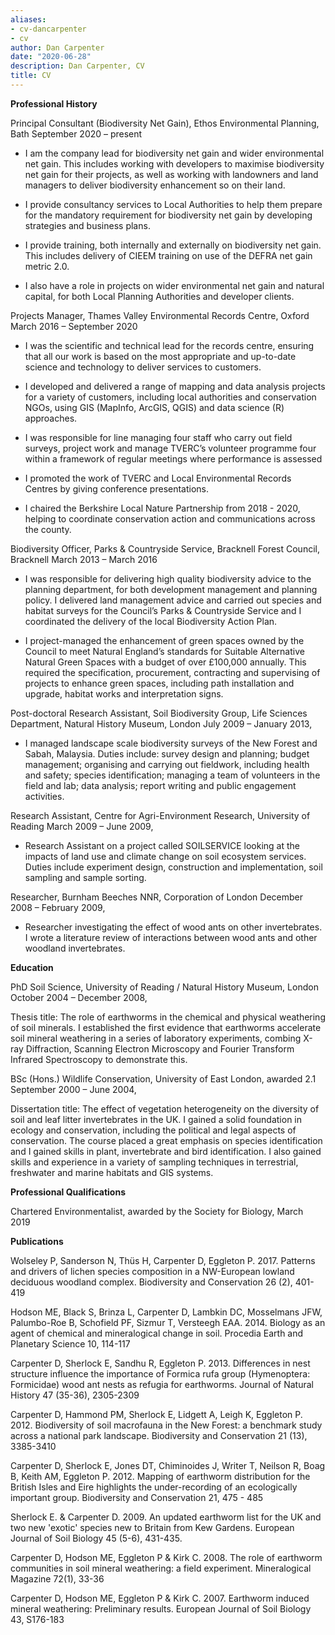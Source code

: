 ```yaml
---
aliases:
- cv-dancarpenter
- cv
author: Dan Carpenter
date: "2020-06-28"
description: Dan Carpenter, CV
title: CV
---
```


**Professional History**

Principal Consultant (Biodiversity Net Gain), Ethos Environmental Planning, Bath
September 2020 – present
* I am the company lead for biodiversity net gain and wider environmental net gain.  This includes working with developers to maximise biodiversity net gain for their projects, as well as working with landowners and land managers to deliver biodiversity enhancement so on their land.

* I provide consultancy services to Local Authorities to help them prepare for the mandatory requirement for biodiversity net gain by developing strategies and business plans.

* I provide training, both internally and externally on biodiversity net gain.  This includes delivery of CIEEM training on use of the DEFRA net gain metric 2.0.

* I also have a role in projects on wider environmental net gain and natural capital, for both Local Planning Authorities and developer clients.

Projects Manager, Thames Valley Environmental Records Centre, Oxford
March 2016 – September 2020

* I was the scientific and technical lead for the records centre, ensuring that all our work is based on the most appropriate and up-to-date science and technology to deliver services to customers.

* I developed and delivered a range of mapping and data analysis projects for a variety of customers, including local authorities and conservation NGOs, using GIS (MapInfo, ArcGIS, QGIS) and data science (R) approaches.  

* I was responsible for line managing four staff who carry out field surveys, project work and manage TVERC’s volunteer programme four within a framework of regular meetings where performance is assessed

* I promoted the work of TVERC and Local Environmental Records Centres by giving conference presentations.

* I chaired the Berkshire Local Nature Partnership from 2018 - 2020, helping to coordinate conservation action and communications across the county.  

Biodiversity Officer, Parks & Countryside Service, Bracknell Forest Council, Bracknell
March 2013 – March 2016

* I was responsible for delivering high quality biodiversity advice to the planning department, for both development management and planning policy.  I delivered land management advice and carried out species and habitat surveys for the Council’s Parks & Countryside Service and I coordinated the delivery of the local Biodiversity Action Plan.

* I project-managed the enhancement of green spaces owned by the Council to meet Natural England’s standards for Suitable Alternative Natural Green Spaces with a budget of over £100,000 annually.  This required the specification, procurement, contracting and supervising of projects to enhance green spaces, including path installation and upgrade, habitat works and interpretation signs.

Post-doctoral Research Assistant, Soil Biodiversity Group, Life Sciences Department, Natural History Museum, London
July 2009 – January 2013, 

* I managed landscape scale biodiversity surveys of the New Forest and Sabah, Malaysia. Duties include: survey design and planning; budget management; organising and carrying out fieldwork, including health and safety; species identification; managing a team of volunteers in the field and lab; data analysis; report writing and public engagement activities.

Research Assistant, Centre for Agri-Environment Research, University of Reading 
March 2009 – June 2009, 

* Research Assistant on a project called SOILSERVICE looking at the impacts of land use and climate change on soil ecosystem services.  Duties include experiment design, construction and implementation, soil sampling and sample sorting.

Researcher, Burnham Beeches NNR, Corporation of London
December 2008 – February 2009, 

* Researcher investigating the effect of wood ants on other invertebrates.  I wrote a literature review of interactions between wood ants and other woodland invertebrates.

**Education**

PhD Soil Science, University of Reading / Natural History Museum, London 
October 2004 – December 2008, 

Thesis title: The role of earthworms in the chemical and physical weathering of soil minerals.
I established the first evidence that earthworms accelerate soil mineral weathering in a series of laboratory experiments, combing X-ray Diffraction, Scanning Electron Microscopy and Fourier Transform Infrared Spectroscopy to demonstrate this.

BSc (Hons.) Wildlife Conservation, University of East London, awarded 2.1
September 2000 – June 2004, 

Dissertation title: The effect of vegetation heterogeneity on the diversity of soil and leaf litter invertebrates in the UK.  I gained a solid foundation in ecology and conservation, including the political and legal aspects of conservation.  The course placed a great emphasis on species identification and I gained skills in plant, invertebrate and bird identification. I also gained skills and experience in a variety of sampling techniques in terrestrial, freshwater and marine habitats and GIS systems.

**Professional Qualifications**

Chartered Environmentalist, awarded by the Society for Biology, March 2019

**Publications**

Wolseley P, Sanderson N, Thüs H, Carpenter D, Eggleton P.  2017. Patterns and drivers of lichen species composition in a NW-European lowland deciduous woodland complex. Biodiversity and Conservation 26 (2), 401-419

Hodson ME, Black S, Brinza L, Carpenter D, Lambkin DC, Mosselmans JFW, Palumbo-Roe B, Schofield PF, Sizmur T, Versteegh EAA. 2014. Biology as an agent of chemical and mineralogical change in soil. Procedia Earth and Planetary Science 10, 114-117

Carpenter D, Sherlock E, Sandhu R, Eggleton P. 2013. Differences in nest structure influence the importance of Formica rufa group (Hymenoptera: Formicidae) wood ant nests as refugia for earthworms. Journal of Natural History 47 (35-36), 2305-2309

Carpenter D, Hammond PM, Sherlock E, Lidgett A, Leigh K, Eggleton P. 2012. Biodiversity of soil macrofauna in the New Forest: a benchmark study across a national park landscape. Biodiversity and Conservation 21 (13), 3385-3410

Carpenter D, Sherlock E, Jones DT, Chiminoides J, Writer T, Neilson R, Boag B, Keith AM, Eggleton P. 2012. Mapping of earthworm distribution for the British Isles and Eire highlights the under-recording of an ecologically important group. Biodiversity and Conservation 21, 475 - 485

Sherlock E. & Carpenter D. 2009. An updated earthworm list for the UK and two new 'exotic' species new to Britain from Kew Gardens. European Journal of Soil Biology 45 (5-6), 431-435.

Carpenter D, Hodson ME, Eggleton P & Kirk C. 2008. The role of earthworm communities in soil mineral weathering: a field experiment. Mineralogical Magazine 72(1), 33-36

Carpenter D, Hodson ME, Eggleton P & Kirk C. 2007. Earthworm induced mineral weathering: Preliminary results. European Journal of Soil Biology 43, S176-183


